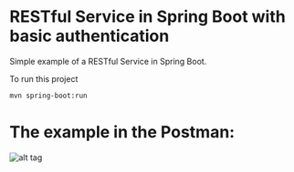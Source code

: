 # RESTful Service in Spring Boot with basic authentication

Simple example of a RESTful Service in Spring Boot.

To run this project
```bash
mvn spring-boot:run
```

# The example in the Postman:

![alt tag](http://i.piccy.info/i9/e228b79b7466d7727f6e9478ea10d6b4/1477941863/61285/1085055/basic_auth.jpg)
